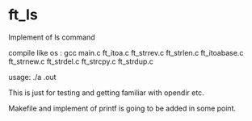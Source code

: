 # ft_ls
Implement of ls command

compile like os : gcc main.c ft_itoa.c ft_strrev.c ft_strlen.c ft_itoabase.c ft_strnew.c ft_strdel.c ft_strcpy.c ft_strdup.c

usage: ./a .out <path>

This is just for testing and getting familiar with opendir etc.

Makefile and implement of printf is going to be added in some point.
